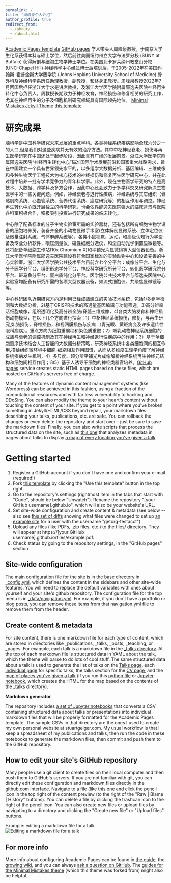 ```yaml
---
permalink: /
title: "周峰泉个人介绍"
author_profile: true
redirect_from: 
  - /about/
  - /about.html
---
```


 [Academic Pages template](https://github.com/academicpages/academicpages.github.io)  [GitHub pages](https://pages.github.com) 学术带头人周峰泉教授，于南京大学生化系获得本科与硕士学位，然后前往美国纽约州立大学布法罗分校 (SUNY at Buffalo) 获得解剖与细胞生物学博士学位。在美国北卡罗莱纳州教堂山分校 (UNC-Chapel Hill) 神经科学中心经过博士后培训后，于2005-2022年在美国约翰斯-霍普金斯大学医学院 (Johns Hopkins University School of Medicine) 骨外科及神经科学系历任助理教授，副教授，和终身正教授。周峰泉教授2022年7月回国后担任浙江大学求是讲席教授，及浙江大学医学院附属邵逸夫医院神经再生转化中心负责人。周教授长期致力于神经发育，神经损伤和修复相关的研究工作，尤其在神经再生的分子及细胞机制研究领域具有国际领先地位。 [Minimal Mistakes Jekyll Theme](https://mmistakes.github.io/minimal-mistakes/)  [this template](https://github.com/academicpages/academicpages.github.io) 

研究成果
======
脑科学是中国科学研究未来发展的重点学科。各类神经系统疾病影响全球六分之一的人口,但是我们对这些疾病并无有效的治疗方法。其中中枢神经衰老、损伤与再生医学研究在中国还处于起步阶段，因此具有广阔的发展前景。浙江大学医学院附属邵逸夫医院“神经再生转化中心”瞄准国际学术发展前沿和国家重大战略需求，旨在中国建立一个具有世界领先水平的，以多组学大数据分析、基因编辑、三维成像和多种生物医学工程技术为核心技术的神经损伤和修复再生医学研究中心，并在此过程中培养一批有学术竞争力的青年科学家。此外，现在生物医学研究的特点是高技术、大数据、跨学科及多方合作，因此中心还会致力于多学科交叉研究解决生物医学中的一些关键问题。例如，神经衰老与退行性疾病，神经系统与其它组织（骨骼肌肉系统、心血管系统、营养代谢系统、癌症研究等）的相互作用与调控。神经再生转化中心既开展独立的科学研究，也会依靠邵逸夫医院强大的临床背景与医院各科室积极合作，积极吸引投资进行研究成果的临床转化。



中心除了配备标准的分子生物实验室所需的实验器材，还有包括所有细胞生物学设备的细胞培养房，装备齐全的小动物显微手术室(立体解剖显微系统、立体定位仪及微量注射系统、气体麻醉系统等)，各类小鼠视觉，运动，和高级认知行为学设备及专业分析软件，眼压测量仪，磁性细胞分选仪，和全自动光学倒置显微镜等。还将配备单细胞工作站(10x Chromium X)和平铺光片显微镜等大型仪器设备。浙江大学医学院附属邵逸夫医院建设有符合国家标准的实验动物中心和设备完善的中心实验室。浙江大学医学院公共技术平台目前含七个分平台：成像分平台、生化与分子医学分平台、组织形态学分平台、神经科学研究所分平台、转化医学研究院分平台、斑马鱼分平台、蛋白质纯化分平台。医学院公共技术平台与邵逸夫医院中心实验室均配备有研究所需的各项大型仪器设备，如流式细胞仪、共聚焦显微镜等等。



中心科研团队近期研究方向是利用已经成熟建立的实验技术系统，包括1)多组学检测和大数据分析，2)基于CRISPR技术的高通量基因编辑与功能筛选，3)高分辨率活细胞成像，组织透明化及高分辨全脑/脊髓三维成像，4)各类大脑发育和神经损伤动物模型，在以下几个方向进行探索：1）中枢神经系统损伤，修复，与再生研究,如脑损伤，脊椎损伤，和视网膜损伤与疾病 （青光眼、黄斑病变及许多遗传性眼科疾病）。重点方向为细胞重编程和染色质重塑；2）哺乳动物神经系统细胞的成熟与衰老的调控机制及其在神经再生和神经退行性疾病中的作用；3）基于单细胞测序技术结合人工智能的大数据分析策略，研究神经系统中各类细胞间的相互作用,描绘组织微环境中细胞-细胞相互作用图谱，从而从多维度生理学角度了解神经系统疾病发生机制，4）多尺度、超分辨平铺光片成像解析神经系统再生神经元结构和细胞间相互作用；和5）基于人诱导干细胞的神经类器官培养。[GitHub pages](https://pages.github.com/) service creates static HTML pages based on these files, which are hosted on GitHub's servers free of charge.

Many of the features of dynamic content management systems (like Wordpress) can be achieved in this fashion, using a fraction of the computational resources and with far less vulnerability to hacking and DDoSing. You can also modify the theme to your heart's content without touching the content of your site. If you get to a point where you've broken something in Jekyll/HTML/CSS beyond repair, your markdown files describing your talks, publications, etc. are safe. You can rollback the changes or even delete the repository and start over - just be sure to save the markdown files! Finally, you can also write scripts that process the structured data on the site, such as [this one](https://github.com/academicpages/academicpages.github.io/blob/master/talkmap.ipynb) that analyzes metadata in pages about talks to display [a map of every location you've given a talk](https://academicpages.github.io/talkmap.html).

Getting started
======
1. Register a GitHub account if you don't have one and confirm your e-mail (required!)
1. Fork [this template](https://github.com/academicpages/academicpages.github.io) by clicking the "Use this template" button in the top right. 
1. Go to the repository's settings (rightmost item in the tabs that start with "Code", should be below "Unwatch"). Rename the repository "[your GitHub username].github.io", which will also be your website's URL.
1. Set site-wide configuration and create content & metadata (see below -- also see [this set of diffs](http://archive.is/3TPas) showing what files were changed to set up [an example site](https://getorg-testacct.github.io) for a user with the username "getorg-testacct")
1. Upload any files (like PDFs, .zip files, etc.) to the files/ directory. They will appear at https://[your GitHub username].github.io/files/example.pdf.  
1. Check status by going to the repository settings, in the "GitHub pages" section

Site-wide configuration
------
The main configuration file for the site is in the base directory in [_config.yml](https://github.com/academicpages/academicpages.github.io/blob/master/_config.yml), which defines the content in the sidebars and other site-wide features. You will need to replace the default variables with ones about yourself and your site's github repository. The configuration file for the top menu is in [_data/navigation.yml](https://github.com/academicpages/academicpages.github.io/blob/master/_data/navigation.yml). For example, if you don't have a portfolio or blog posts, you can remove those items from that navigation.yml file to remove them from the header. 

Create content & metadata
------
For site content, there is one markdown file for each type of content, which are stored in directories like _publications, _talks, _posts, _teaching, or _pages. For example, each talk is a markdown file in the [_talks directory](https://github.com/academicpages/academicpages.github.io/tree/master/_talks). At the top of each markdown file is structured data in YAML about the talk, which the theme will parse to do lots of cool stuff. The same structured data about a talk is used to generate the list of talks on the [Talks page](https://academicpages.github.io/talks), each [individual page](https://academicpages.github.io/talks/2012-03-01-talk-1) for specific talks, the talks section for the [CV page](https://academicpages.github.io/cv), and the [map of places you've given a talk](https://academicpages.github.io/talkmap.html) (if you run this [python file](https://github.com/academicpages/academicpages.github.io/blob/master/talkmap.py) or [Jupyter notebook](https://github.com/academicpages/academicpages.github.io/blob/master/talkmap.ipynb), which creates the HTML for the map based on the contents of the _talks directory).

**Markdown generator**

The repository includes [a set of Jupyter notebooks](https://github.com/academicpages/academicpages.github.io/tree/master/markdown_generator
) that converts a CSV containing structured data about talks or presentations into individual markdown files that will be properly formatted for the Academic Pages template. The sample CSVs in that directory are the ones I used to create my own personal website at stuartgeiger.com. My usual workflow is that I keep a spreadsheet of my publications and talks, then run the code in these notebooks to generate the markdown files, then commit and push them to the GitHub repository.

How to edit your site's GitHub repository
------
Many people use a git client to create files on their local computer and then push them to GitHub's servers. If you are not familiar with git, you can directly edit these configuration and markdown files directly in the github.com interface. Navigate to a file (like [this one](https://github.com/academicpages/academicpages.github.io/blob/master/_talks/2012-03-01-talk-1.md) and click the pencil icon in the top right of the content preview (to the right of the "Raw | Blame | History" buttons). You can delete a file by clicking the trashcan icon to the right of the pencil icon. You can also create new files or upload files by navigating to a directory and clicking the "Create new file" or "Upload files" buttons. 

Example: editing a markdown file for a talk
![Editing a markdown file for a talk](/images/editing-talk.png)

For more info
------
More info about configuring Academic Pages can be found in [the guide](https://academicpages.github.io/markdown/), the [growing wiki](https://github.com/academicpages/academicpages.github.io/wiki), and you can always [ask a question on GitHub](https://github.com/academicpages/academicpages.github.io/discussions). The [guides for the Minimal Mistakes theme](https://mmistakes.github.io/minimal-mistakes/docs/configuration/) (which this theme was forked from) might also be helpful.
